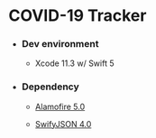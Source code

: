 # COVID-19 Tracker

- ### Dev environment

	- Xcode 11.3 w/ Swift 5


- ### Dependency

	- [Alamofire 5.0](https://github.com/Alamofire/Alamofire)

	- [SwifyJSON 4.0](https://github.com/SwiftyJSON/SwiftyJSON)


